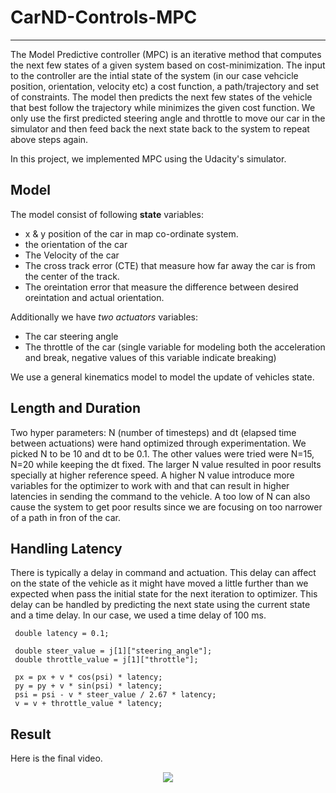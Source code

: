 # CarND-Controls-MPC

---

The Model Predictive controller (MPC) is an iterative method that computes the next few states of a given system based on cost-minimization. The input to the controller are the intial state of the system (in our case vehcicle position, orientation, velocity etc) a cost function, a path/trajectory and set of constraints. The model then predicts the next few states of the vehicle that best follow the trajectory while minimizes the given cost function. We only use the first predicted steering angle and throttle to move our car in the simulator and then feed back the next state back to the system to repeat above steps again.

In this project, we implemented MPC using the Udacity's simulator.

## Model

The model consist of following **state** variables:

* x & y position of the car in map co-ordinate system.
* the orientation of the car 
* The Velocity of the car
* The cross track error (CTE) that measure how far away the car is from the center of the track. 
* The oreintation error that measure the difference between desired oreintation and actual orientation. 

Additionally we have *two actuators* variables:

* The car steering angle
* The throttle of the car (single variable for modeling both the acceleration and break, negative values of this variable indicate breaking)

We use a general kinematics model to model the update of vehicles state. 

## Length and Duration

Two hyper parameters: N (number of timesteps) and dt (elapsed time between actuations) were hand optimized through experimentation. We picked N to be 10 and dt to be 0.1. The other values were tried were N=15, N=20 while keeping the dt fixed. The larger N value resulted in poor results specially at higher reference speed. A higher N value introduce more variables for the optimizer to work with and that can result in higher latencies in sending the command to the vehicle. A too low of N can also cause the system to get poor results since we are focusing on too narrower of a path in fron of the car.  

## Handling Latency

There is typically a delay in command and actuation. This delay can affect on the state of the vehicle as it might have moved a little further than we expected when pass the initial state for the next iteration to optimizer. This delay can be handled by predicting the next state using the current state and a time delay. In our case, we used a time delay of 100 ms. 

```
 double latency = 0.1;

 double steer_value = j[1]["steering_angle"];
 double throttle_value = j[1]["throttle"];

 px = px + v * cos(psi) * latency;
 py = py + v * sin(psi) * latency;
 psi = psi - v * steer_value / 2.67 * latency;
 v = v + throttle_value * latency;
```
## Result

Here is the final video. 

<p align="center">
	<img src="./video.gif">
</p>

